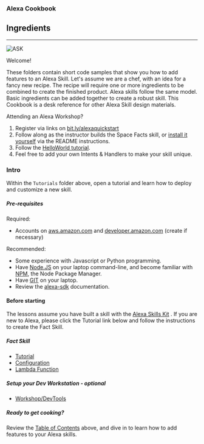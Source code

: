 
### Alexa Cookbook
## Ingredients <a id="title"></a>
<hr />

![ASK](Cookbook/Workshop/alexa_sm.png)

Welcome!

These folders contain short code samples that show you how to add features to an Alexa Skill.
Let's assume we are a chef, with an idea for a fancy new recipe.
The recipe will require one or more ingredients to be combined to create the finished product.
Alexa skills follow the same model. Basic ingredients can be added together to create a robust skill.
This Cookbook is a desk reference for other Alexa Skill design materials.


Attending an Alexa Workshop?

1. Register via links on [bit.ly/alexaquickstart](https://bit.ly/alexaquickstart)
1. Follow along as the instructor builds the Space Facts skill, or [install it yourself](https://github.com/alexa/skill-sample-nodejs-fact) via the README instructions.
1. Follow the [HelloWorld tutorial](Workshop/HelloWorld).
1. Feel free to add your own Intents & Handlers to make your skill unique.


### Intro <a id="intro"></a>

Within the ```Tutorials``` folder above, open a tutorial and learn how to deploy and customize a new skill.


##### Pre-requisites
Required:
* Accounts on [aws.amazon.com](aws.amazon.com) and [developer.amazon.com](developer.amazon.com) (create if necessary)

Recommended:
* Some experience with Javascript or Python programming.
* Have [Node.JS](https://nodejs.org/en/) on your laptop command-line, and become familiar with [NPM](https://www.npmjs.com), the Node Package Manager.
* Have [GIT](https://git-scm.com/downloads) on your laptop.
* Review the [alexa-sdk](https://www.npmjs.com/package/alexa-sdk) documentation.


#### Before starting
The lessons assume you have built a skill with the [Alexa Skills Kit](https://developer.amazon.com/ask) .
If you are new to Alexa, please click the Tutorial link below and follow the instructions to create the Fact Skill.

##### Fact Skill
*  [Tutorial](https://github.com/alexa/skill-sample-nodejs-fact)
*  [Configuration](https://gist.github.com/robm26/0c3b0d02aeca5d445b1c23bf537f5c58)
*  [Lambda Function](https://console.aws.amazon.com/lambda/home?region=us-east-1#/create/configure-triggers?bp=alexa-skill-kit-sdk-factskill)

##### Setup your Dev Workstation - optional
*  [Workshop/DevTools](Workshop/DevTools)

##### Ready to get cooking?

Review the [Table of Contents](#toc) above, and dive in to learn how to add features to your Alexa skills.
